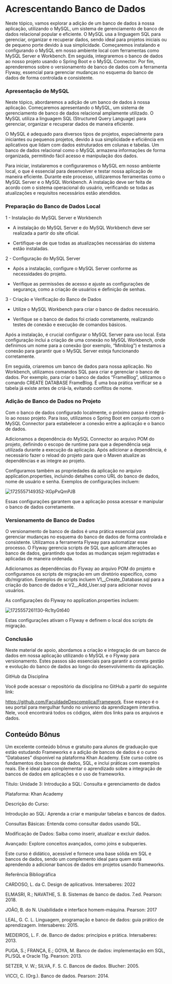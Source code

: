 # Acrescentando Banco de Dados


Neste tópico, vamos explorar a adição de um banco de dados à nossa aplicação, utilizando o MySQL, um sistema de gerenciamento de banco de dados relacional popular e eficiente. O MySQL usa a linguagem SQL para gerenciar, organizar e recuperar dados, sendo ideal para projetos iniciais ou de pequeno porte devido à sua simplicidade. Começaremos instalando e configurando o MySQL em nosso ambiente local com ferramentas como MySQL Server e Workbench. Em seguida, integraremos o banco de dados ao nosso projeto usando o Spring Boot e o MySQL Connector. Por fim, aprenderemos sobre o versionamento de banco de dados com a ferramenta Flyway, essencial para gerenciar mudanças no esquema do banco de dados de forma controlada e consistente.


### Apresentação de MySQL

Neste tópico, abordaremos a adição de um banco de dados à nossa aplicação. Começaremos apresentando o MySQL, um sistema de gerenciamento de banco de dados relacional amplamente utilizado. O MySQL utiliza a linguagem SQL (Structured Query Language) para gerenciar, organizar e recuperar dados de maneira eficiente.

O MySQL é adequado para diversos tipos de projetos, especialmente para iniciantes ou pequenos projetos, devido à sua simplicidade e eficiência em aplicativos que lidam com dados estruturados em colunas e tabelas. Um banco de dados relacional como o MySQL armazena informações de forma organizada, permitindo fácil acesso e manipulação dos dados.

Para iniciar, instalaremos e configuraremos o MySQL em nosso ambiente local, o que é essencial para desenvolver e testar nossa aplicação de maneira eficiente. Durante este processo, utilizaremos ferramentas como o MySQL Server e o MySQL Workbench. A instalação deve ser feita de acordo com o sistema operacional do usuário, verificando se todas as atualizações e requisitos necessários estão atendidos.


### Preparação do Banco de Dados Local

1 - Instalação do MySQL Server e Workbench

- A instalação do MySQL Server e do MySQL Workbench deve ser realizada a partir do site oficial.

- Certifique-se de que todas as atualizações necessárias do sistema estão instaladas.

2 - Configuração do MySQL Server

- Após a instalação, configure o MySQL Server conforme as necessidades do projeto.

- Verifique as permissões de acesso e ajuste as configurações de segurança, como a criação de usuários e definição de senhas.

3 - Criação e Verificação do Banco de Dados

- Utilize o MySQL Workbench para criar o banco de dados necessário.

- Verifique se o banco de dados foi criado corretamente, realizando testes de conexão e execução de comandos básicos.

Após a instalação, é crucial configurar o MySQL Server para uso local. Esta configuração inclui a criação de uma conexão no MySQL Workbench, onde definimos um nome para a conexão (por exemplo, “Miniblog”) e testamos a conexão para garantir que o MySQL Server esteja funcionando corretamente.

Em seguida, criaremos um banco de dados para nossa aplicação. No Workbench, utilizamos comandos SQL para criar e gerenciar o banco de dados. Por exemplo, para criar o banco de dados “FrameBlog”, utilizamos o comando CREATE DATABASE FrameBlog. É uma boa prática verificar se a tabela já existe antes de criá-la, evitando conflitos de nome.



### Adição de Banco de Dados no Projeto

Com o banco de dados configurado localmente, o próximo passo é integrá-lo ao nosso projeto. Para isso, utilizamos o Spring Boot em conjunto com o MySQL Connector para estabelecer a conexão entre a aplicação e o banco de dados.

Adicionamos a dependência do MySQL Connector ao arquivo POM do projeto, definindo o escopo de runtime para que a dependência seja utilizada durante a execução da aplicação. Após adicionar a dependência, é necessário fazer o reload do projeto para que o Maven atualize as dependências e as integre ao projeto.

Configuramos também as propriedades da aplicação no arquivo application.properties, incluindo detalhes como URL do banco de dados, nome de usuário e senha. Exemplos de configurações incluem:


![1725557149352-XGpPxQmPJB](https://github.com/user-attachments/assets/ec9d64e8-e486-434d-bea4-92c8a51413a0)


Essas configurações garantem que a aplicação possa acessar e manipular o banco de dados corretamente.


### Versionamento de Banco de Dados

O versionamento de banco de dados é uma prática essencial para gerenciar mudanças no esquema do banco de dados de forma controlada e consistente. Utilizamos a ferramenta Flyway para automatizar esse processo. O Flyway gerencia scripts de SQL que aplicam alterações ao banco de dados, garantindo que todas as mudanças sejam registradas e aplicadas de maneira ordenada.

Adicionamos as dependências do Flyway ao arquivo POM do projeto e configuramos os scripts de migração em um diretório específico, como db/migration. Exemplos de scripts incluem V1__Create_Database.sql para a criação do banco de dados e V2__Add_User.sql para adicionar novos usuários.

As configurações do Flyway no application.properties incluem:


![1725557261130-Rc1tyGt640](https://github.com/user-attachments/assets/12eff014-692f-43d4-a427-17228e381659)


Estas configurações ativam o Flyway e definem o local dos scripts de migração.

### Conclusão

Neste material de apoio, abordamos a criação e integração de um banco de dados em nossa aplicação utilizando o MySQL e o Flyway para versionamento. Estes passos são essenciais para garantir a correta gestão e evolução do banco de dados ao longo do desenvolvimento da aplicação.

GitHub da Disciplina

Você pode acessar o repositório da disciplina no GitHub a partir do seguinte link:

​https://github.com/FaculdadeDescomplica/Framework. Esse espaço é o seu portal para mergulhar fundo no universo da aprendizagem interativa. Nele, você encontrará todos os códigos, além dos links para os arquivos e dados.

## Conteúdo Bônus

Um excelente conteúdo bônus e gratuito para alunos de graduação que estão estudando Frameworks e a adição de bancos de dados é o curso “Databases” disponível na plataforma Khan Academy. Este curso cobre os fundamentos dos bancos de dados, SQL, e inclui práticas com exemplos reais. Ele é ideal para complementar o aprendizado sobre a integração de bancos de dados em aplicações e o uso de frameworks.

Título: Unidade 3: Introdução a SQL: Consulta e gerenciamento de dados

Plataforma: Khan Academy

Descrição do Curso:

Introdução ao SQL: Aprenda a criar e manipular tabelas e bancos de dados.

Consultas Básicas: Entenda como consultar dados usando SQL.

Modificação de Dados: Saiba como inserir, atualizar e excluir dados.

Avançado: Explore conceitos avançados, como joins e subqueries.

Este curso é didático, acessível e fornece uma base sólida em SQL e bancos de dados, sendo um complemento ideal para quem está aprendendo a adicionar bancos de dados em projetos usando frameworks.





Referência Bibliográfica

CARDOSO, L. da C. Design de aplicativos. Intersaberes: 2022

ELMASRI, R.; NAVATHE, S. B. Sistemas de banco de dados. 7.ed. Pearson: 2018.

JOÃO, B. do N. Usabilidade e interface homem-máquina. Pearson: 2017

LEAL, G. C. L. Linguagem, programação e banco de dados: guia prático de aprendizagem. Intersaberes: 2015.

MEDEIROS, L. F. de. Banco de dados: princípios e prática. Intersaberes: 2013.

PUGA, S.; FRANÇA, E.; GOYA, M. Banco de dados: implementação em SQL, PL/SQL e Oracle 11g. Pearson: 2013.

SETZER, V. W.; SILVA, F. S. C. Bancos de dados. Blucher: 2005.

VICCI, C. (Org.). Banco de dados. Pearson: 2014.


















